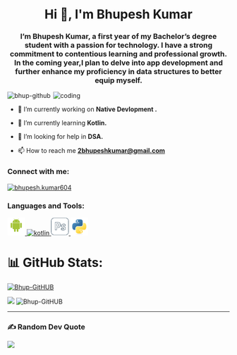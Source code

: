 <h1 align="center">Hi 👋, I'm Bhupesh Kumar</h1>
<h3 align="center">I’m Bhupesh Kumar, a first year of my Bachelor’s degree student with a passion for technology. I have a strong commitment to contentious learning and
professional growth. In the coming year,I plan to delve into app development and further enhance my
proficiency in data structures to better equip myself.</h3>


<img align="right" alt="coding" width="400" src="https://user-images.githubusercontent.com/55389276/140866485-8fb1c876-9a8f-4d6a-98dc-08c4981eaf70.gif">

<p align="left"> <img src="https://komarev.com/ghpvc/?username=bhup-github&label=Profile%20views&color=0e75b6&style=flat" alt="bhup-github" /> </p>


- 🔭 I’m currently working on **Native Devlopment .**

- 🌱 I’m currently learning **Kotlin.**

- 🤝 I’m looking for help in **DSA.**

- 📫 How to reach me **2bhupeshkumar@gmail.com**


<h3 align="left">Connect with me:</h3>
<p align="left">
<a href="https://instagram.com/bhupesh.kumar604" target="blank"><img align="center" src="https://raw.githubusercontent.com/rahuldkjain/github-profile-readme-generator/master/src/images/icons/Social/instagram.svg" alt="bhupesh.kumar604" height="30" width="40" /></a>


</p>

<h3 align="left">Languages and Tools:</h3>
<p align="left"> <a href="https://developer.android.com" target="_blank" rel="noreferrer"> <img src="https://raw.githubusercontent.com/devicons/devicon/master/icons/android/android-original-wordmark.svg" alt="android" width="40" height="40"/> </a> <a href="https://kotlinlang.org" target="_blank" rel="noreferrer"> <img src="https://www.vectorlogo.zone/logos/kotlinlang/kotlinlang-icon.svg" alt="kotlin" width="40" height="40"/> </a> <a href="https://www.photoshop.com/en" target="_blank" rel="noreferrer"> <img src="https://raw.githubusercontent.com/devicons/devicon/master/icons/photoshop/photoshop-line.svg" alt="photoshop" width="40" height="40"/> </a> <a href="https://www.python.org" target="_blank" rel="noreferrer"> <img src="https://raw.githubusercontent.com/devicons/devicon/master/icons/python/python-original.svg" alt="python" width="40" height="40"/> </a>


# 📊 GitHub Stats:

         
[![Bhup-GitHUB](https://github-readme-activity-graph.vercel.app/graph?username=Bhup-GitHUB&bg_color=271d44&color=f702e3&line=a8059d&point=ffffff&area=true&hide_border=true)](https://github.com/Bhup-GitHUB)
</p>

<p>
<img src = "https://github-readme-streak-stats.herokuapp.com?user=Bhup-GitHUB&theme=radical&hide_border=false" width = "50%" >
    <img src="https://github-readme-stats.vercel.app/api?username=Bhup-GitHUB&show_icons=true&theme=radical" alt="Bhup-GitHUB" width = 46%/>
</p>        
<hr>


### ✍️ Random Dev Quote
![](https://quotes-github-readme.vercel.app/api?type=horizontal&theme=radical)
